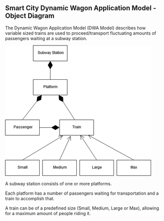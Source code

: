 ## Smart City Dynamic Wagon Application Model - Object Diagram

The Dynamic Wagon Application Model (DWA Model) describes how variable sized trains are used to proceed/transport fluctuating amounts of passengers waiting at a subway station.

![Dynamic Wagon Application Object Diagram](../../images/DWAObjects.png)

A subway station consists of one or more platforms.

Each platform has a number of passengers waiting for transportation and a train to accomplish that.

A train can be of a predefined size (Small, Medium, Large or Max), allowing for a maximum amount of people riding it.
